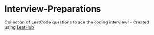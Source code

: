 # Interview-Preparations
Collection of LeetCode questions to ace the coding interview! - Created using [LeetHub](https://github.com/QasimWani/LeetHub)
